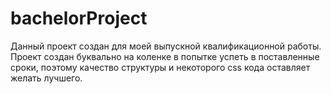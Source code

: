 # bachelorProject
Данный проект создан для моей выпускной квалификационной работы.
Проект создан буквально на коленке в попытке успеть в поставленные сроки, поэтому качество структуры и некоторого css кода оставляет желать лучшего.
